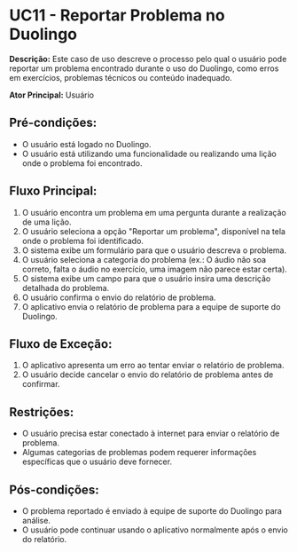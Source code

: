 # UC11 - Reportar Problema no Duolingo

**Descrição:** Este caso de uso descreve o processo pelo qual o usuário pode reportar um problema encontrado durante o uso do Duolingo, como erros em exercícios, problemas técnicos ou conteúdo inadequado.

**Ator Principal:** Usuário

## Pré-condições:

- O usuário está logado no Duolingo.
- O usuário está utilizando uma funcionalidade ou realizando uma lição onde o problema foi encontrado.

## Fluxo Principal:

1. O usuário encontra um problema em uma pergunta durante a realização de uma lição.
2. O usuário seleciona a opção "Reportar um problema", disponível na tela onde o problema foi identificado.
3. O sistema exibe um formulário para que o usuário descreva o problema.
4. O usuário seleciona a categoria do problema (ex.: O áudio não soa correto, falta o áudio no exercício, uma imagem não parece estar certa).
5. O sistema exibe um campo para que o usuário insira uma descrição detalhada do problema.
6. O usuário confirma o envio do relatório de problema.
7. O aplicativo envia o relatório de problema para a equipe de suporte do Duolingo.

## Fluxo de Exceção:

1. O aplicativo apresenta um erro ao tentar enviar o relatório de problema.
2. O usuário decide cancelar o envio do relatório de problema antes de confirmar.

## Restrições:

- O usuário precisa estar conectado à internet para enviar o relatório de problema.
- Algumas categorias de problemas podem requerer informações específicas que o usuário deve fornecer.

## Pós-condições:

- O problema reportado é enviado à equipe de suporte do Duolingo para análise.
- O usuário pode continuar usando o aplicativo normalmente após o envio do relatório.